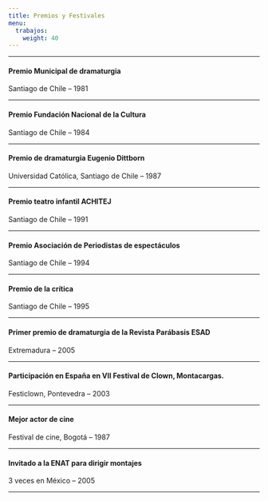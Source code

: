 ```yaml
---
title: Premios y Festivales
menu:
  trabajos:
    weight: 40
---
```


---

#### Premio Municipal de dramaturgia

Santiago de Chile – 1981

---

#### Premio Fundación Nacional de la Cultura

Santiago de Chile – 1984

---

#### Premio de dramaturgia Eugenio Dittborn

Universidad Católica, Santiago de Chile – 1987

---

#### Premio teatro infantil ACHITEJ

Santiago de Chile – 1991

---

#### Premio Asociación de Periodistas de espectáculos

Santiago de Chile – 1994

---

#### Premio de la crítica

Santiago de Chile – 1995

---

#### Primer premio de dramaturgia de la Revista Parábasis ESAD

Extremadura – 2005

---

#### Participación en España en VII Festival de Clown, Montacargas.

Festiclown, Pontevedra – 2003

---

#### Mejor actor de cine

Festival de cine, Bogotá – 1987

---

#### Invitado a la ENAT para dirigir montajes

3 veces en México – 2005

---
